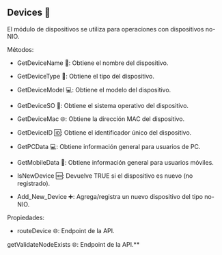 ## Devices 📱

  

El módulo de dispositivos se utiliza para operaciones con dispositivos no-NIO.

  

Métodos:

- GetDeviceName 📲: Obtiene el nombre del dispositivo.
    
- GetDeviceType 💼: Obtiene el tipo del dispositivo.
    
- GetDeviceModel 💻: Obtiene el modelo del dispositivo.
    
- GetDeviceSO 💾: Obtiene el sistema operativo del dispositivo.
    
- GetDeviceMac 🌐: Obtiene la dirección MAC del dispositivo.
    
- GetDeviceID 🆔: Obtiene el identificador único del dispositivo.
    
- GetPCData 💻: Obtiene información general para usuarios de PC.
    
- GetMobileData 📱: Obtiene información general para usuarios móviles.
    
- IsNewDevice 🆕: Devuelve TRUE si el dispositivo es nuevo (no registrado).
    
- Add_New_Device ➕: Agrega/registra un nuevo dispositivo del tipo no-NIO.
    

Propiedades:

- routeDevice 🌐: Endpoint de la API.
    

getValidateNodeExists 🌐: Endpoint de la API.**